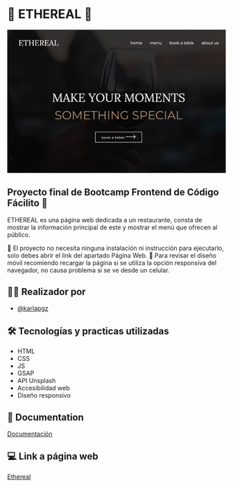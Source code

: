 
# 🍴 ETHEREAL 🍴

![Image text](https://github.com/karlapgz/Proyecto-Frontend-Ethereal/blob/main/pagina-ethereal.png)
## Proyecto final de Bootcamp Frontend de Código Fácilito 🐊
ETHEREAL es una página web dedicada a un restaurante, consta de mostrar la información principal de este y mostrar el menú que ofrecen al público.

📌 El proyecto no necesita ninguna instalación ni instrucción para ejecutarlo, solo debes abrir el link del apartado Página Web.
📌 Para revisar el diseño móvil recomiendo recargar la página si se utiliza la opción responsiva del navegador, no causa problema si se ve desde un celular.

## 👩‍💻 Realizador por

- [@karlapgz](https://github.com/karlapgz)


## 🛠 Tecnologías y practicas utilizadas
- HTML
- CSS
- JS
- GSAP
- API Unsplash
- Accesibilidad web
- Diseño responsivo


## 📄 Documentation

[Documentación](https://drive.google.com/file/d/1F8FYuDty6HSz8jL2zgjZa5Mo4XT5_AQH/view?usp=sharing)


## 💻 Link a página web

[Ethereal](https://proyecto-frontend-ethereal.vercel.app/)


